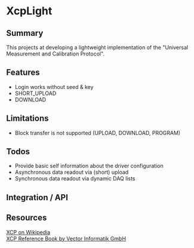 # XcpLight
## Summary
This projects at developing a lightweight implementation of the "Universal Measurement and Calibration Protocol". 

## Features
- Login works without seed & key
- SHORT_UPLOAD
- DOWNLOAD

## Limitations
- Block transfer is not supported (UPLOAD, DOWNLOAD, PROGRAM)

## Todos
- Provide basic self information about the driver configuration
- Asynchronous data readout via (short) upload
- Synchronous data readout via dynamic DAQ lists

## Integration / API

## Resources
[XCP on Wikipedia](https://en.wikipedia.org/wiki/XCP_(protocol))   
[XCP Reference Book by Vector Informatik GmbH](http://vector.com/portal/medien/solutions_for/xcp/XCP_ReferenceBook_V1.0_EN.pdf)   

